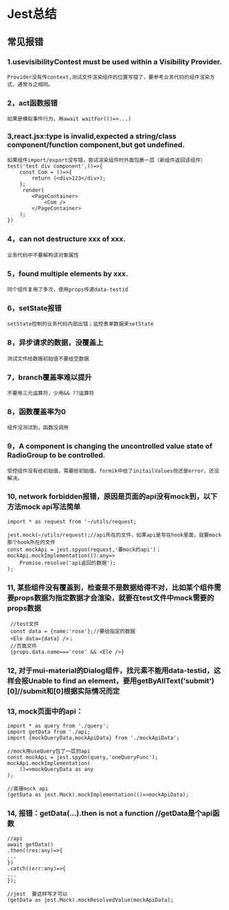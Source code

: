 # Jest总结
## 常见报错
### 1.usevisibilityContest must be used within a Visibility Provider.
    Provider没有传context,测试文件渲染组件的位置写错了，要参考业务代码的组件渲染方式，通常与之相同。
### 2，act函数报错
    如果是模拟事件行为，用await waitFor(()=>...)
### 3,react.jsx:type is invalid,expected a string/class component/function component,but got undefined.
    如果组件import/export没写错，尝试渲染组件时外面包裹一层（新组件返回该组件）
    test('test div component',()=>{
        const Com = ()=>{
            return (<div>123</div>);
        };
         render(
            <PageContainer>
                <Com />
            </PageContainer>
        );
    })
### 4，can not destructure xxx of xxx.
    业务代码中不要解构该对象属性
### 5，found multiple elements by xxx.
    同个组件复用了多次，使用props传递data-testid
### 6，setState报错
    setState控制的业务代码内部出错；监控表单数据来setState
### 8，异步请求的数据，没覆盖上
    测试文件给数据初始值不要给空数据
### 7，branch覆盖率难以提升
    不要用三元运算符，少用&& ??运算符
### 8，函数覆盖率为0
    组件没测试到，函数没调用
### 9，A component is changing the uncontrolled value state of RadioGroup to be controlled.
    受控组件没有给初始值，需要给初始值。formik中给了initailValues但还是error，还没解决。
### 10, network forbidden报错，原因是页面的api没有mock到，以下方法mock api写法简单
    import * as request from '~/utils/request;
    
    jest.mock(~/utils/request);//api所在的文件，如果api是写在hook里面，就要mock那个hook所在的文件
    const mockApi = jest.spyon(request,'要mock的api')；
    mockApi.mockImplementation(():any=>
        Promise.resolve('api返回的数据');
    );
### 11, 某些组件没有覆盖到，检查是不是数据给得不对，比如某个组件需要props数据为指定数据才会渲染，就要在test文件中mock需要的props数据
   ```
    //test文件
    const data = {name:'rose'};//要给指定的数据
    <Ele data={data} />；
    //页面文件
    {props.data.name==='rose' && <Ele />} 
   ```
### 12, 对于mui-material的Dialog组件，找元素不能用data-testid，这样会报Unable to find an element，要用getByAllText('submit')[0]//submit和[0]根据实际情况而定
### 13, mock页面中的api：
```
import * as query from './query';
import getData from './api;
import {mockQueryData,mockApiData} from './mockApiData';

//mock用useQuery包了一层的api
const mockApi = jest.spyOn(query,'oneQueryFunc');
mockApi.mockImplementation(
    ()=>mockQueryData as any
);

//直接mock api
(getData as jest.Mock).mockImplementation(()=>mockApiData);
```
### 14, 报错：getData(...).then is not a function //getData是个api函数
```
//api
await getData()
.then((res:any)=>{
...
})
.catch((err:any)=>{
...
});

//jest  要这样写才可以
(getData as jest.Mock).mockResolvedValue(mockApiData);
```

